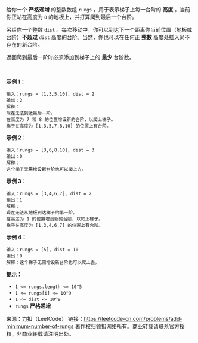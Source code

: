 给你一个 **严格递增** 的整数数组 ```rungs``` ，用于表示梯子上每一台阶的 **高度** 。当前你正站在高度为 ```0``` 的地板上，并打算爬到最后一个台阶。

另给你一个整数 ```dist``` 。每次移动中，你可以到达下一个距离你当前位置（地板或台阶）**不超过** ```dist``` 高度的台阶。当然，你也可以在任何正 **整数** 高度处插入尚不存在的新台阶。

返回爬到最后一阶时必须添加到梯子上的 **最少** 台阶数。

 

**示例 1：**
```
输入：rungs = [1,3,5,10], dist = 2
输出：2
解释：
现在无法到达最后一阶。
在高度为 7 和 8 的位置增设新的台阶，以爬上梯子。 
梯子在高度为 [1,3,5,7,8,10] 的位置上有台阶。
```
**示例 2：**
```
输入：rungs = [3,6,8,10], dist = 3
输出：0
解释：
这个梯子无需增设新台阶也可以爬上去。
```
**示例 3：**
```
输入：rungs = [3,4,6,7], dist = 2
输出：1
解释：
现在无法从地板到达梯子的第一阶。 
在高度为 1 的位置增设新的台阶，以爬上梯子。 
梯子在高度为 [1,3,4,6,7] 的位置上有台阶。
```
**示例 4：**
```
输入：rungs = [5], dist = 10
输出：0
解释：这个梯子无需增设新台阶也可以爬上去。
```

**提示：**

* ```1 <= rungs.length <= 10^5```
* ```1 <= rungs[i] <= 10^9```
* ```1 <= dist <= 10^9```
* ```rungs``` **严格递增**

来源：力扣（LeetCode）
链接：https://leetcode-cn.com/problems/add-minimum-number-of-rungs
著作权归领扣网络所有。商业转载请联系官方授权，非商业转载请注明出处。